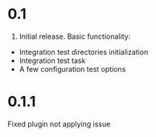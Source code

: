 # 0.1

1. Initial release. Basic functionality:
  * Integration test directories initialization
  * Integration test task
  * A few configuration test options

# 0.1.1

Fixed plugin not applying issue
